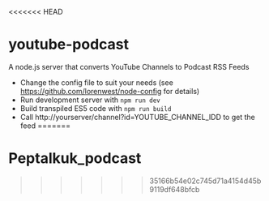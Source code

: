 <<<<<<< HEAD
# youtube-podcast
A node.js server that converts YouTube Channels to Podcast RSS Feeds

- Change the config file to suit your needs (see https://github.com/lorenwest/node-config for details)
- Run development server with `npm run dev`
- Build transpiled ES5 code with `npm run build`
- Call http://yourserver/channel?id=YOUTUBE_CHANNEL_IDD to get the feed
=======
# Peptalkuk_podcast
>>>>>>> 35166b54e02c745d71a4154d45b9119df648bfcb
